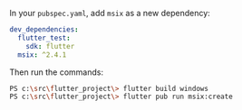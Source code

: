 In your `pubspec.yaml`, add `msix` as a new dependency:
```yaml
dev_dependencies:
  flutter_test:
    sdk: flutter
  msix: ^2.4.1
```
Then run the commands:
```bash
PS c:\src\flutter_project\> flutter build windows
PS c:\src\flutter_project\> flutter pub run msix:create
```